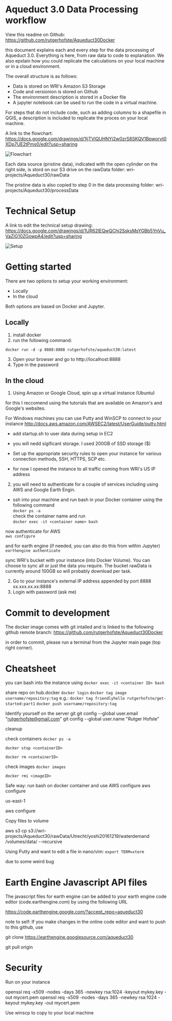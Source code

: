 # Aqueduct 3.0 Data Processing workflow

View this readme on Github: https://github.com/rutgerhofste/Aqueduct30Docker

this document explains each and every step for the data processing of Aqueduct 3.0. Everything is here, from raw data to code to explanation. We also epxlain how you could replicate the calculations on your local machine or in a cloud environment. 

The overall structure is as follows:

* Data is stored on WRI's Amazon S3 Storage
* Code and versionion is stored on Github 
* The environment description is stored in a Docker file 
* A jupyter notebook can be used to run the code in a virtual machine. 

For steps that do not include code, such as adding columns to a shapefile in QGIS, a description is included to replicate the proces on your local machine.  


A link to the flowchart:
https://docs.google.com/drawings/d/1IjTVlQUHNYj2w0zrS8SKQV1Bpworvt0XDp7UE2tPms0/edit?usp=sharing

![Flowchart](/other/flowchart.png)

Each data source (pristine data), indicated with the open cylinder on the right side, is stord on our S3 drive on the rawData folder: wri-projects/Aqueduct30/rawData

The pristine data is also copied to step 0 in the data processing folder: wri-projects/Aqueduct30/processData

# Technical Setup

A link to edit the technical setup drawing:
https://docs.google.com/drawings/d/1UR62IEQwQChj2SsksMsYGBb5YnVu_VaZlG10ZGowpA4/edit?usp=sharing

![Setup](/other/setup.png)


# Getting started

There are two options to setup your working environment:

* Locally
* In the cloud

Both options are based on Docker and Jupyter. 

## Locally 

1. install docker 
2. run the following command: 

`docker run -d -p 8888:8888 rutgerhofste/aqueduct30:latest`

3. Open your browser and go to http://localhost:8888
4. Type in the password

## In the cloud

1. Using Amazon or Google Cloud, spin up a virtual instance (Ubuntu)

for this I reccomend using the tutorials that are available on Amazon's and Google's websites. 

For Windows machines you can use Putty and WinSCP to connect to your instance
http://docs.aws.amazon.com/AWSEC2/latest/UserGuide/putty.html 

* add startup.sh to user data during setup in EC2

* you will nedd sigificant storage. I used 200GB of SSD storage ($)

* Set up the appropriate security rules to open your instance for various connection methods, SSH, HTTPS, SCP etc.

* for now I opened the instance to all traffic coming from WRI's US IP address 

2. you will need to authenticate for a couple of services including using AWS and Google Earth Engin. 

* ssh into your machine and run bash in your Docker container using the following command  
`docker ps -a`  
check the container name and run  
`docker exec -it <container name> bash`  

now authenticate for AWS  
`aws configure`

and for earth engine (if needed, you can also do this from within Jupyter)  
`earthengine authenticate`  


sync WRI's bucket with your instance (into Docker Volume). You can choose to sync all or just the data you require. The bucket rawData is currently around 100GB so will probably download per task. 



2. Go to your instance's external IP address appended by port 8888 xx.xxx.xx.xx:8888 
3. Login with password (ask me)



# Commit to development

The docker image comes with git intalled and is linked to the following github remote branch:
https://github.com/rutgerhofste/Aqueduct30Docker

in order to commit, please run a terminal from the Jupyter main page (top right corner). 

# Cheatsheet
you can bash into the instance using 
`docker exec -it <container ID> bash`


share repo on hub.docker
`docker login`
`docker tag image username/repository:tag`
e.g.: `docker tag friendlyhello rutgerhofste/get-started:part1`
`docker push username/repository:tag`

Identify yourself on the server git
git config --global user.email "rutgerhofste@gmail.com"
git config --global user.name "Rutger Hofste"




cleanup

check containers
`docker ps -a`


`docker stop <containerID>`

`docker rm <containerID>`

check images
`docker images`

`docker rmi <imageID>`




Safe way:
run bash on docker container and use AWS configure
aws configure

us-east-1


aws configure 

Copy files to volume 

aws s3 cp s3://wri-projects/Aqueduct30/rawData/Utrecht/yoshi20161219/waterdemand  /volumes/data/ --recursive


Using Putty and want to edit a file in nano/vim: 
`export TERM=xterm` 

due to some weird bug

# Earth Engine Javascript API files 

The javascript files for earth engine can be added to your earth engine code editor (code.earthengine.com) by using the following URL

https://code.earthengine.google.com/?accept_repo=aqueduct30

note to self: If you make changes in the online code editor and want to push to this github, use 

git clone https://earthengine.googlesource.com/aqueduct30

git pull origin


# Security

Run on your instance 

openssl req -x509 -nodes -days 365 -newkey rsa:1024 -keyout mykey.key -out mycert.pem
openssl req -x509 -nodes -days 365 -newkey rsa:1024 -keyout mykey.key -out mycert.pem


Use winscp to copy to your local machine


